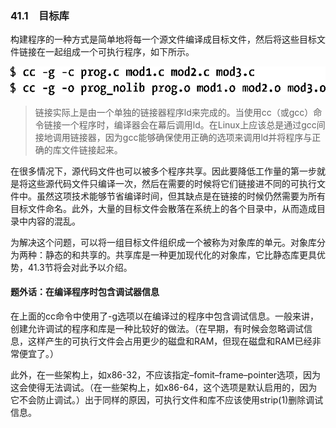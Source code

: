 ### 41.1　目标库

构建程序的一种方式是简单地将每一个源文件编译成目标文件，然后将这些目标文件链接在一起组成一个可执行程序，如下所示。



![1018.png](../images/1018.png)
> 链接实际上是由一个单独的链接器程序ld来完成的。当使用cc（或gcc）命令链接一个程序时，编译器会在幕后调用ld。在Linux上应该总是通过gcc间接地调用链接器，因为gcc能够确保使用正确的选项来调用ld并将程序与正确的库文件链接起来。

在很多情况下，源代码文件也可以被多个程序共享。因此要降低工作量的第一步就是将这些源代码文件只编译一次，然后在需要的时候将它们链接进不同的可执行文件中。虽然这项技术能够节省编译时间，但其缺点是在链接的时候仍然需要为所有目标文件命名。此外，大量的目标文件会散落在系统上的各个目录中，从而造成目录中内容的混乱。

为解决这个问题，可以将一组目标文件组织成一个被称为对象库的单元。对象库分为两种：静态的和共享的。共享库是一种更加现代化的对象库，它比静态库更具优势，41.3节将会对此予以介绍。

#### 题外话：在编译程序时包含调试器信息

在上面的cc命令中使用了-g选项以在编译过的程序中包含调试信息。一般来讲，创建允许调试的程序和库是一种比较好的做法。（在早期，有时候会忽略调试信息，这样产生的可执行文件会占用更少的磁盘和RAM，但现在磁盘和RAM已经非常便宜了。）

此外，在一些架构上，如x86-32，不应该指定–fomit–frame–pointer选项，因为这会使得无法调试。（在一些架构上，如x86-64，这个选项是默认启用的，因为它不会防止调试。）出于同样的原因，可执行文件和库不应该使用strip(1)删除调试信息。

